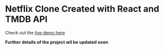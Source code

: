 # Netflix Clone Created with React and TMDB API

Check out the [live demo here](https://netflix-clone-52bd1.web.app/)

**Further details of the project wil be updated soon**
